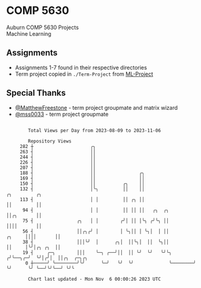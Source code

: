 # COMP 5630
Auburn COMP 5630 Projects  
Machine Learning

## Assignments
- Assignments 1-7 found in their respective directories
- Term project copied in `./Term-Project` from [ML-Project](https://github.com/wumphlett/ML-Project)

## Special Thanks
- [@MatthewFreestone](https://github.com/MatthewFreestone) - term project groupmate and matrix wizard
- [@mss0033](https://github.com/mss0033) - term project groupmate

```

        Total Views per Day from 2023-08-09 to 2023-11-06

        Repository Views
     282 ┼                     ╭╮
     263 ┤                     ││
     244 ┤                     ││
     226 ┤                     ││
     207 ┤                     ││
     188 ┤                     ││                ╭╮
     169 ┤                     ││                ││
     150 ┤                     ││          ╭╮    ││
     132 ┤                     │╰╮         ││    ││                          ╭╮         ╭╮
     113 ┤                     │ │         ││ ╭╮ ││                          ││         ││
      94 ┤                     │ │         ││ ││ ││   ╭╮  ╭╮                 ││╭╮       ││
      75 ┤                ╭╮   │ │        ╭╯│ ││ │╰╮ ╭╯╰╮ ││                 ││││       ││
      56 ┤                ││╭╮╭╯ │        │ ╰╮││ │ ╰╮│  │ ││          ╭╮     ││││       ││
      38 ┤                │││╰╯  │      ╭╮│  ││╰╮│  ││  ╰╮││          ││     │╰╯│╭╮ ╭╮  ││
      19 ┤     ╭─╮        │││    ╰─╮ ╭──╯││  ││ ╰╯  ╰╯   ╰╯╰╮        ╭╯╰──╮╭─╯  ╰╯│╭╯│  ││╭╮  ╭─╮╭╮
       0 ┼─────╯ ╰────────╯╰╯      ╰─╯   ╰╯  ╰╯             ╰────────╯    ╰╯      ╰╯ ╰──╯╰╯╰──╯ ╰╯╰

        Chart last updated - Mon Nov  6 00:00:26 2023 UTC
        
```
